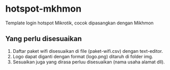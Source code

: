 # hotspot-mkhmon
Template login hotspot Mikrotik, cocok dipasangkan dengan Mikhmon
## Yang perlu disesuaikan
1. Daftar paket wifi disesuaikan di file (paket-wifi.csv) dengan text-editor.
2. Logo dapat diganti dengan format (logo.png) ditaruh di folder img.
3. Sesuaikan juga yang dirasa perluu disesuaikan (nama usaha  alamat dll).
